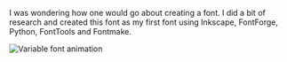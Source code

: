 
I was wondering how one would go about creating a font. I did a bit of research
and created this font as my first font using Inkscape, FontForge, Python,
FontTools and Fontmake.

![Variable font animation](images/variable_font.gif)

